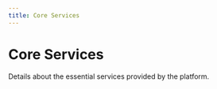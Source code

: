 ```yaml
---
title: Core Services
---
```


# Core Services

Details about the essential services provided by the platform.
